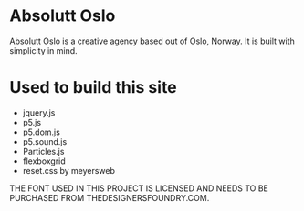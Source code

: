 # Absolutt Oslo

Absolutt Oslo is a creative agency based out of Oslo, Norway. It is built with simplicity in mind. 

# Used to build this site

* jquery.js
* p5.js
* p5.dom.js
* p5.sound.js
* Particles.js
* flexboxgrid
* reset.css by meyersweb

THE FONT USED IN THIS PROJECT IS LICENSED AND NEEDS TO BE PURCHASED FROM THEDESIGNERSFOUNDRY.COM.